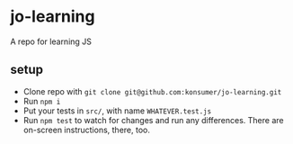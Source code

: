 # jo-learning

A repo for learning JS


## setup

* Clone repo with `git clone git@github.com:konsumer/jo-learning.git`
* Run `npm i`
* Put your tests in `src/`, with name `WHATEVER.test.js`
* Run `npm test` to watch for changes and run any differences. There are on-screen instructions, there, too.
